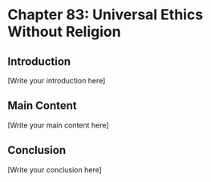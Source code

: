 # Chapter 83: Universal Ethics Without Religion

## Introduction

[Write your introduction here]

## Main Content

[Write your main content here]

## Conclusion

[Write your conclusion here]